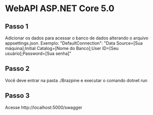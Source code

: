 # WebAPI ASP.NET Core 5.0

## Passo 1 
Adicionar os dados para acessar o banco de dados alterando o arquivo appsettings.json. Exemplo: "DefaultConnection": "Data Source=[Sua máquina];Initial Catalog=[Nome do Banco];User ID=[Seu usuário];Password=[Sua senha]"

## Passo 2 
Você deve entrar na pasta ./Brazpine e executar o comando dotnet run

## Passo 3
Acesse http://localhost:5000/swagger
